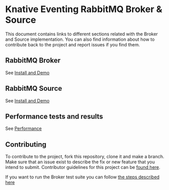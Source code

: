 # Knative Eventing RabbitMQ Broker & Source

This document contains links to different sections related with the Broker and Source implementation.
You can also find information about how to contribute back to the project and report issues if you find them.

## RabbitMQ Broker

See [Install and Demo](broker/)

## RabbitMQ Source

See [Install and Demo](source/)

## Performance tests and results

See [Performance](../test/performance/)

## Contributing

To contribute to the project, fork this repository, clone it and make a branch.
Make sure that an issue exist to describe the fix or new feature that you intend to submit.
Contributor guidelines for this project can be [found here](CONTRIBUTING.md).

If you want to run the Broker test suite you can follow [the steps described here](../test/)
